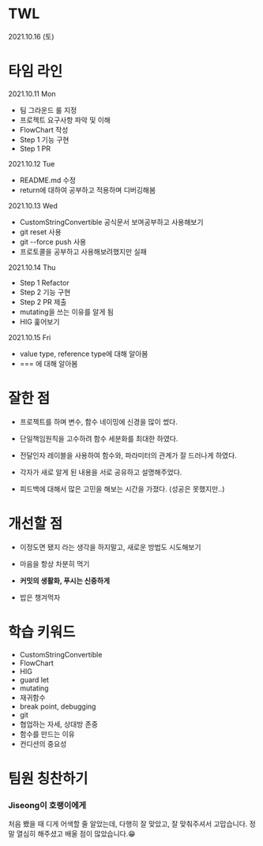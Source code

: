 # TWL

2021.10.16 (토)
# 타임 라인

2021.10.11 Mon

- 팀 그라운드 룰 지정
- 프로젝트 요구사항 파악 및 이해
- FlowChart 작성
- Step 1 기능 구현
- Step 1 PR

2021.10.12 Tue

- README.md 수정
- return에 대하여 공부하고 적용하며 디버깅해봄

2021.10.13 Wed

- CustomStringConvertible 공식문서 보며공부하고 사용해보기
- git reset 사용
- git --force push 사용
- 프로토콜을 공부하고 사용해보려했지만 실패

2021.10.14 Thu

- Step 1 Refactor
- Step 2 기능 구현
- Step 2 PR 제출
- mutating을 쓰는 이유를 알게 됨
- HIG 훑어보기


2021.10.15 Fri

- value type, reference type에 대해 알아봄
- === 에 대해 알아봄


# 잘한 점

- 프로젝트를 하며 변수, 함수 네이밍에 신경을 많이 썼다.

- 단일책임원칙을 고수하려 함수 세분화를 최대한 하였다.

- 전달인자 레이블을 사용하여 함수와, 파라미터의 관계가 잘 드러나게 하였다.

-  각자가 새로 알게 된 내용을 서로 공유하고 설명해주었다.

- 피드백에 대해서 많은 고민을 해보는 시간을 가졌다. (성공은 못했지만..)


# 개선할 점

- 이정도면 됐지 라는 생각을 하지말고, 새로운 방법도 시도해보기

- 마음을 항상 차분히 먹기

- **커밋의 생활화, 푸시는 신중하게**

- 밥은 챙겨먹자



# 학습 키워드

- CustomStringConvertible
- FlowChart
- HIG
- guard let
- mutating
- 재귀함수
- break point, debugging
- git
- 협업하는 자세, 상대방 존중
- 함수를 만드는 이유
- 컨디션의 중요성


# 팀원 칭찬하기

### Jiseong이 호랭이에게

처음 뵀을 때 디게 어색할 줄 알았는데, 다행히 잘 맞았고, 잘 맞춰주셔서 고맙습니다.
정말 열심히 해주셨고 배울 점이 많았습니다.😁